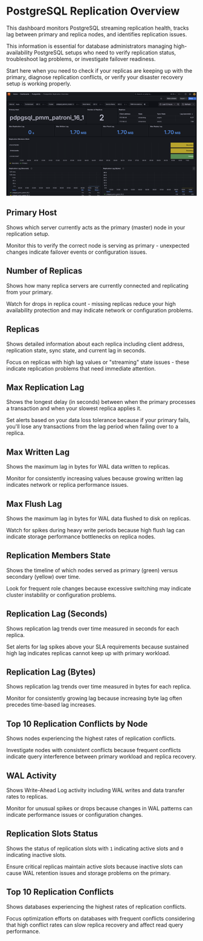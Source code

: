 # PostgreSQL Replication Overview 

This dashboard monitors PostgreSQL streaming replication health, tracks lag between primary and replica nodes, and identifies replication issues. 

This information  is essential for database administrators managing high-availability PostgreSQL setups who need to verify replication status, troubleshoot lag problems, or investigate failover readiness. 

Start here when you need to check if your replicas are keeping up with the primary, diagnose replication conflicts, or verify your disaster recovery setup is working properly.

![!image](../../images/PMM_PostgreSQL_Replication_Overview.png)


## Primary Host
Shows which server currently acts as the primary (master) node in your replication setup. 

Monitor this to verify the correct node is serving as primary - unexpected changes indicate failover events or configuration issues.

## Number of Replicas
Shows how many replica servers are currently connected and replicating from your primary. 

Watch for drops in replica count - missing replicas reduce your high availability protection and may indicate network or configuration problems.

## Replicas
Shows detailed information about each replica including client address, replication state, sync state, and current lag in seconds. 

Focus on replicas with high lag values or "streaming" state issues - these indicate replication problems that need immediate attention.

## Max Replication Lag
Shows the longest delay (in seconds) between when the primary processes a transaction and when your slowest replica applies it. 

Set alerts based on your data loss tolerance because if your primary fails, you'll lose any transactions from the lag period when failing over to a replica.

## Max Written Lag  
Shows the maximum lag in bytes for WAL data written to replicas. 

Monitor for consistently increasing values because growing written lag indicates network or replica performance issues.

## Max Flush Lag
Shows the maximum lag in bytes for WAL data flushed to disk on replicas. 

Watch for spikes during heavy write periods because high flush lag can indicate storage performance bottlenecks on replica nodes.

## Replication Members State
Shows the timeline of which nodes served as primary (green) versus secondary (yellow) over time. 

Look for frequent role changes because excessive switching may indicate cluster instability or configuration problems.

## Replication Lag (Seconds)
Shows replication lag trends over time measured in seconds for each replica. 

Set alerts for lag spikes above your SLA requirements because sustained high lag indicates replicas cannot keep up with primary workload.

## Replication Lag (Bytes)
Shows replication lag trends over time measured in bytes for each replica. 

Monitor for consistently growing lag because increasing byte lag often precedes time-based lag increases.

## Top 10 Replication Conflicts by Node
Shows nodes experiencing the highest rates of replication conflicts. 

Investigate nodes with consistent conflicts because frequent conflicts indicate query interference between primary workload and replica recovery.

## WAL Activity
Shows Write-Ahead Log activity including WAL writes and data transfer rates to replicas. 

Monitor for unusual spikes or drops because changes in WAL patterns can indicate performance issues or configuration changes.

## Replication Slots Status
Shows the status of replication slots with `1` indicating active slots and `0` indicating inactive slots. 

Ensure critical replicas maintain active slots because inactive slots can cause WAL retention issues and storage problems on the primary.

## Top 10 Replication Conflicts
Shows databases experiencing the highest rates of replication conflicts. 

Focus optimization efforts on databases with frequent conflicts considering that high conflict rates can slow replica recovery and affect read query performance.